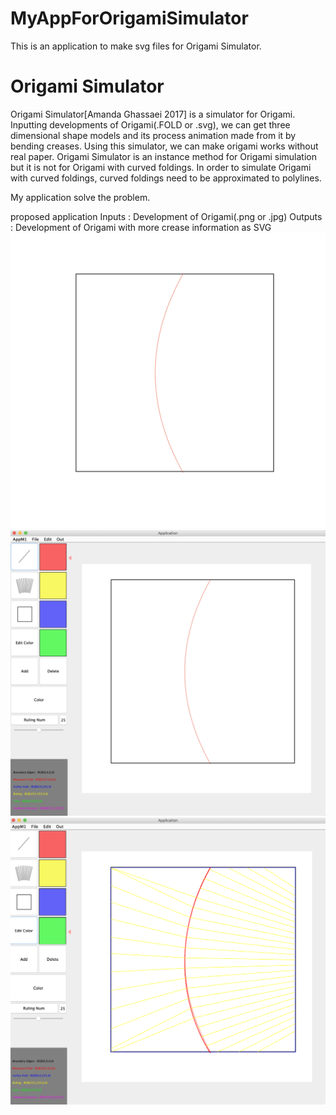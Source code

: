 # MyAppForOrigamiSimulator
This is an application to make svg files for Origami Simulator.

# Origami Simulator
Origami Simulator[Amanda Ghassaei 2017] is a simulator for Origami.
Inputting developments of Origami(.FOLD or .svg), we can get three dimensional shape models and its process animation made from it by bending creases.
Using this simulator, we can make origami works without real paper.
Origami Simulator is an instance method for Origami simulation but it is not for Origami with curved foldings.
In order to simulate Origami with curved foldings, curved foldings need to be approximated to polylines.

My application solve the problem.

proposed application
Inputs : Development of Origami(.png or .jpg)
Outputs : Development of Origami with more crease information as SVG
<img src="./forDrawApp/exDevelopmentOrigami/simpleCurve.png">
<img src="./forDrawApp/myUI.png">
<img src="./forDrawApp/myUI2.png">
